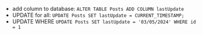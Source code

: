- add column to database: `ALTER TABLE Posts ADD COLUMN lastUpdate`  
- UPDATE for all: `UPDATE Posts SET lastUpdate = CURRENT_TIMESTAMP;`  
- UPDATE WHERE `UPDATE Posts SET lastUpdate = '03/05/2024' WHERE id = 1`
